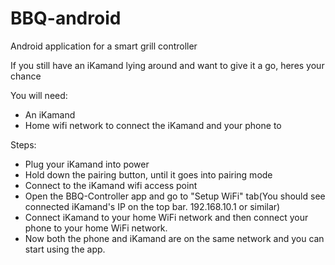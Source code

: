 # BBQ-android
Android application for a smart grill controller

If you still have an iKamand lying around and want to give it a go, heres your chance

You will need:
- An iKamand
- Home wifi network to connect the iKamand and your phone to
  
Steps:
- Plug your iKamand into power
- Hold down the pairing button, until it goes into pairing mode
- Connect to the iKamand wifi access point
- Open the BBQ-Controller app and go to "Setup WiFi" tab(You should see connected iKamand's IP on the top bar. 192.168.10.1 or similar)
- Connect iKamand to your home WiFi network and then connect your phone to your home WiFi network.
- Now both the phone and iKamand are on the same network and you can start using the app.
